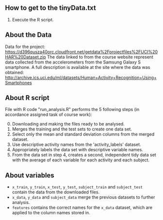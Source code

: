## How to get to the tinyData.txt

1. Execute the R script.

## About the Data

Data for the project: <https://d396qusza40orc.cloudfront.net/getdata%2Fprojectfiles%2FUCI%20HAR%20Dataset.zip>
The data linked to from the course website represent data collected from the accelerometers from the Samsung Galaxy S smartphone. A full description is available at the site where the data was obtained:
<http://archive.ics.uci.edu/ml/datasets/Human+Activity+Recognition+Using+Smartphones>

## About R script

File with R code "run_analysis.R" performs the 5 following steps (in accordance assigned task of course work):

0. Downloading and making the files ready to be analysed.
1. Merges the training and the test sets to create one data set.
2. Select only the mean and standard deviation columns from the merged dataset.
3. Use descriptive activity names from the 'activity_labels' dataset.
4. Appropriately labels the data set with descriptive variable names.
5. From the data set in step 4, creates a second, independent tidy data set with the average of each variable for each activity and each subject.

## About variables

* `x_train`, `y_train`, `x_test`, `y_test`, `subject_train` and `subject_test` contain the data from the downloaded files.
* `x_data`, `y_data` and `subject_data` merge the previous datasets to further analysis.
* `features` contains the correct names for the `x_data` dataset, which are applied to the column names stored in.
